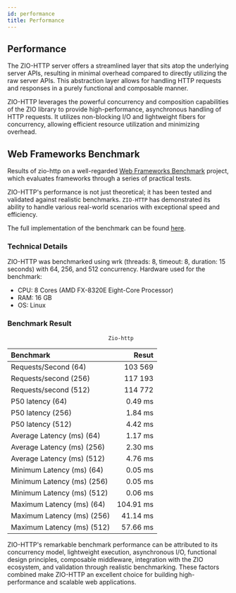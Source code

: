 ```yaml
---
id: performance
title: Performance
---
```


## Performance 


The ZIO-HTTP server offers a streamlined layer that sits atop the underlying server APIs, resulting in minimal overhead compared to directly utilizing the raw server APIs. This abstraction layer allows for handling HTTP requests and responses in a purely functional and composable manner.


ZIO-HTTP leverages the powerful concurrency and composition capabilities of the ZIO library to provide high-performance, asynchronous handling of HTTP requests. It utilizes non-blocking I/O and lightweight fibers for concurrency, allowing efficient resource utilization and minimizing overhead.


## Web Frameworks Benchmark

Results of zio-http on a well-regarded [Web Frameworks Benchmark](https://web-frameworks-benchmark.netlify.app/) project, which evaluates frameworks through a series of practical tests.

ZIO-HTTP's performance is not just theoretical; it has been tested and validated against realistic benchmarks. `ZIO-HTTP` has demonstrated its ability to handle various real-world scenarios with exceptional speed and efficiency.

The full implementation of the benchmark can be found [here](https://github.com/the-benchmarker/web-frameworks/tree/master/scala/zio-http).


### Technical Details

ZIO-HTTP was benchmarked using wrk (threads: 8, timeout: 8, duration: 15 seconds) with 64, 256, and 512 concurrency.
Hardware used for the benchmark:

* CPU: 8 Cores (AMD FX-8320E Eight-Core Processor)
* RAM: 16 GB
* OS: Linux



### Benchmark Result

                                    Zio-http
                                    
| Benchmark                   | Resut       |
| :-------                    | -------:    |
| Requests/Second (64)        | 103 569     |
| Requests/second (256)       | 117 193     |
| Requests/second (512)       | 114 772     |
| P50 latency (64)            | 0.49 ms     |
| P50 latency (256)           | 1.84 ms     |
| P50 latency (512)           | 4.42 ms     |
| Average Latency (ms) (64)   | 1.17 ms     |
| Average Latency (ms) (256)  | 2.30 ms     |
| Average Latency (ms) (512)  | 4.76 ms     |
| Minimum Latency (ms) (64)   | 0.05 ms     |
| Minimum Latency (ms) (256)  | 0.05 ms     |
| Minimum Latency (ms) (512)  | 0.06 ms     |
| Maximum Latency (ms) (64)   | 104.91 ms   |
| Maximum Latency (ms) (256)  | 41.14 ms    |
| Maximum Latency (ms) (512)  | 57.66 ms    |




 ZIO-HTTP's remarkable benchmark performance can be attributed to its concurrency model, lightweight execution, asynchronous I/O, functional design principles, composable middleware, integration with the ZIO ecosystem, and validation through realistic benchmarking. These factors combined make ZIO-HTTP an excellent choice for building high-performance and scalable web applications.
